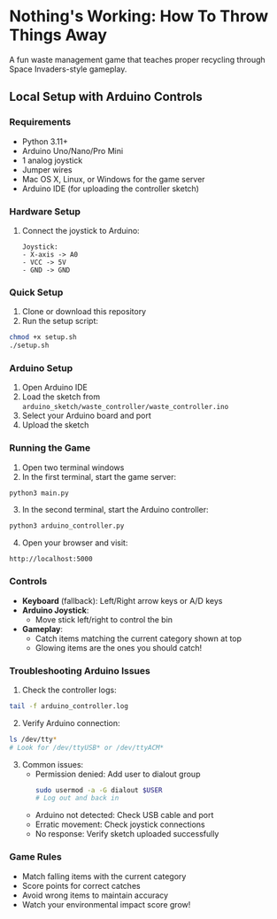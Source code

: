 # Nothing's Working: How To Throw Things Away

A fun waste management game that teaches proper recycling through Space Invaders-style gameplay.

## Local Setup with Arduino Controls

### Requirements
- Python 3.11+
- Arduino Uno/Nano/Pro Mini
- 1 analog joystick
- Jumper wires
- Mac OS X, Linux, or Windows for the game server
- Arduino IDE (for uploading the controller sketch)

### Hardware Setup
1. Connect the joystick to Arduino:
   ```
   Joystick:
   - X-axis -> A0
   - VCC -> 5V
   - GND -> GND
   ```

### Quick Setup
1. Clone or download this repository
2. Run the setup script:
```bash
chmod +x setup.sh
./setup.sh
```

### Arduino Setup
1. Open Arduino IDE
2. Load the sketch from `arduino_sketch/waste_controller/waste_controller.ino`
3. Select your Arduino board and port
4. Upload the sketch

### Running the Game
1. Open two terminal windows
2. In the first terminal, start the game server:
```bash
python3 main.py
```
3. In the second terminal, start the Arduino controller:
```bash
python3 arduino_controller.py
```
4. Open your browser and visit:
```
http://localhost:5000
```

### Controls
- **Keyboard** (fallback): Left/Right arrow keys or A/D keys
- **Arduino Joystick**: 
  - Move stick left/right to control the bin
- **Gameplay**: 
  - Catch items matching the current category shown at top
  - Glowing items are the ones you should catch!

### Troubleshooting Arduino Issues
1. Check the controller logs:
```bash
tail -f arduino_controller.log
```

2. Verify Arduino connection:
```bash
ls /dev/tty*
# Look for /dev/ttyUSB* or /dev/ttyACM*
```

3. Common issues:
   - Permission denied: Add user to dialout group
     ```bash
     sudo usermod -a -G dialout $USER
     # Log out and back in
     ```
   - Arduino not detected: Check USB cable and port
   - Erratic movement: Check joystick connections
   - No response: Verify sketch uploaded successfully

### Game Rules
- Match falling items with the current category
- Score points for correct catches
- Avoid wrong items to maintain accuracy
- Watch your environmental impact score grow!